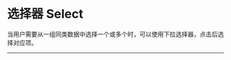 # 选择器 Select

当用户需要从一组同类数据中选择一个或多个时，可以使用下拉选择器，点击后选择对应项。

---

<script setup>
import SelectBasicUse from "./component/select-basic-use.md"
import SelectClear from "./component/select-clear.md"
import SelectMultiple from "./component/select-multiple.md"
import SelectSize from "./component/select-size.md"
import SelectLoading from "./component/select-loading.md"
import SelectHeader from "./component/select-header.md"
import SelectFooter from "./component/select-footer.md"
import SelectNoBorder from "./component/select-no-border.md"
import SelectAllowCreate from "./component/select-allow-create.md"
import SelectScroll from "./component/select-scroll.md"
import SelectFallback from "./component/select-fallback.md"
import SelectRemoteSearch from "./component/select-remote-search.md"
import SelectGroup from "./component/select-group.md"
import SelectLabel from "./component/select-label.md"
import SelectContact from "./component/select-contact.md"
import SelectField from "./component/select-field.md"
import SelectVirtual from "./component/select-virtual-list.md"
import SelectApi from "./component/select-api.md"

</script>

<select-basic-use />
<select-clear />
<select-multiple />
<select-size />
<select-loading />
<select-header />
<select-footer />
<select-no-border />
<select-allow-create />
<select-scroll />
<select-fallback />
<select-remote-search />
<select-group />
<select-label />
<select-contact />
<select-field />
<select-virtual />
<select-api />
